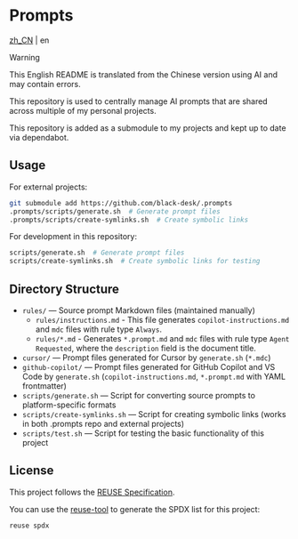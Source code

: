 <!--
SPDX-FileCopyrightText: 2025 Chen Linxuan <me@black-desk.cn>

SPDX-License-Identifier: MIT
-->

# Prompts

[zh_CN](./README.zh_CN.md) | en

> [!WARNING]
> This English README is translated from the Chinese version
> using AI and may contain errors.

This repository is used to centrally manage AI prompts that are shared across multiple of my personal projects.

This repository is added as a submodule to my projects and kept up to date via dependabot.

## Usage

For external projects:

```bash
git submodule add https://github.com/black-desk/.prompts
.prompts/scripts/generate.sh  # Generate prompt files
.prompts/scripts/create-symlinks.sh  # Create symbolic links
```

For development in this repository:

```bash
scripts/generate.sh  # Generate prompt files
scripts/create-symlinks.sh  # Create symbolic links for testing
```

## Directory Structure

- `rules/` —
  Source prompt Markdown files (maintained manually)
  - `rules/instructions.md` -
    This file generates `copilot-instructions.md` and `mdc` files with rule type `Always`.
  - `rules/*.md` -
    Generates `*.prompt.md` and `mdc` files with rule type `Agent Requested`, where the `description` field is the document title.
- `cursor/` —
  Prompt files generated for Cursor by `generate.sh` (`*.mdc`)
- `github-copilot/` —
  Prompt files generated for GitHub Copilot and VS Code by `generate.sh` (`copilot-instructions.md`, `*.prompt.md` with YAML frontmatter)
- `scripts/generate.sh` — Script for converting source prompts to platform-specific formats
- `scripts/create-symlinks.sh` — Script for creating symbolic links (works in both .prompts repo and external projects)
- `scripts/test.sh` — Script for testing the basic functionality of this project

## License

This project follows the [REUSE Specification](https://reuse.software/spec-3.3/).

You can use the [reuse-tool](https://github.com/fsfe/reuse-tool) to generate the SPDX list for this project:

```bash
reuse spdx
```
